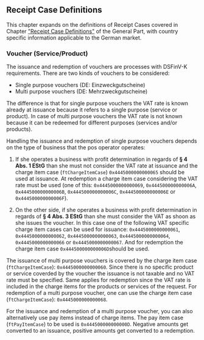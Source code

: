 ## Receipt Case Definitions

This chapter expands on the definitions of Receipt Cases covered in Chapter ["Receipt Case Definitions"](../../general/receipt-case-definitions/receipt-case-definitions.md) of the General Part, with country specific information applicable to the German market.

### Voucher (Service/Product)

The issuance and redemption of vouchers are processes with DSFinV-K requirements. There are two kinds of vouchers to be considered:

- Single purpose vouchers (DE: Einzweckgutscheine)
- Multi purpose vouchers (DE: Mehrzweckgutscheine)

The difference is that for single purpose vouchers the VAT rate is known already at issuance because it refers to a single purpose (service or product). In case of multi purpose vouchers the VAT rate is not known because it can be redeemed for different purposes (services and/or products).

Handling the issuance and redemption of single purpose vouchers depends on the type of business that the pos operator operates:

1. If she operates a business with profit determination in regards of **§ 4 Abs. 1 EStG** than she must not consider the VAT rate at issuance and the charge item case (`ftChargeItemCase`) `0x4445000000000065` should be used at issuance. At redemption a charge item case considering the VAT rate must be used (one of this: `0x4445000000000069`, `0x444500000000006A`, `0x444500000000006B`, `0x444500000000006C`, `0x444500000000006E` or `0x444500000000006F`). 

2. On the other side, if she operates a business with profit determination in regards of **§ 4 Abs. 3 EStG** than she must consider the VAT as shoon as she issues the voucher. In this case one of the following VAT specific charge item cases can be used for issuance: `0x4445000000000061`, `0x4445000000000062`, `0x4445000000000063`, `0x4445000000000064`, `0x4445000000000066` or `0x4445000000000067`. And for redemption the charge item case `0x444500000000006D`should be used.

The issuance of multi purpose vouchers is covered by the charge item case (`ftChargeItemCase`): `0x4445000000000060`. Since there is no specific product or service coverded by the voucher the issuance is not taxable and no VAT rate must be specified. Same applies for redemption since the VAT rate is included in the charge items for the products or services of the request. For redemption of a multi purpose voucher, one can use the charge item case (`ftChargeItemCase`): `0x4445000000000068`. 

For the issuance and redemption of a multi purpose voucher, you can also alternatively use pay items instead of charge items. The pay item case (`ftPayItemCase`) to be used is `0x444500000000000D`. Negative amounts get converted to an issuance, positive amounts get converted to a redemption.
